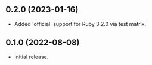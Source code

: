 ## 0.2.0 (2023-01-16)

* Added 'official' support for Ruby 3.2.0 via test matrix.

## 0.1.0 (2022-08-08)

* Initial release.
